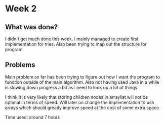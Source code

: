 # Week 2

## What was done?
I didn't get much done this week. I mainly managed to create first implementation for tries. Also been trying to map out the structure for program. 

## Problems
Main problem so far has been trying to figure out how I want the program to function outside of the main algorithm. Also not having used Java in a while is slowing down progress a bit as I need to look up a lot of things.

I think it is very likely that storing children nodes in arraylist will not be optimal in terms of speed. 
Will later on change the implementation to use arrays which should greatly improve speed at the cost of some extra space.

Time used: around 7 hours
